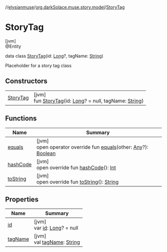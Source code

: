 //[elysianmuse](../../../index.md)/[org.darkSolace.muse.story.model](../index.md)/[StoryTag](index.md)

# StoryTag

[jvm]\
@Entity

data class [StoryTag](index.md)(id: [Long](https://kotlinlang.org/api/latest/jvm/stdlib/kotlin/-long/index.html)?, tagName: [String](https://kotlinlang.org/api/latest/jvm/stdlib/kotlin/-string/index.html))

Placeholder for a story tag class

## Constructors

| | |
|---|---|
| [StoryTag](-story-tag.md) | [jvm]<br>fun [StoryTag](-story-tag.md)(id: [Long](https://kotlinlang.org/api/latest/jvm/stdlib/kotlin/-long/index.html)? = null, tagName: [String](https://kotlinlang.org/api/latest/jvm/stdlib/kotlin/-string/index.html)) |

## Functions

| Name | Summary |
|---|---|
| [equals](equals.md) | [jvm]<br>open operator override fun [equals](equals.md)(other: [Any](https://kotlinlang.org/api/latest/jvm/stdlib/kotlin/-any/index.html)?): [Boolean](https://kotlinlang.org/api/latest/jvm/stdlib/kotlin/-boolean/index.html) |
| [hashCode](hash-code.md) | [jvm]<br>open override fun [hashCode](hash-code.md)(): [Int](https://kotlinlang.org/api/latest/jvm/stdlib/kotlin/-int/index.html) |
| [toString](to-string.md) | [jvm]<br>open override fun [toString](to-string.md)(): [String](https://kotlinlang.org/api/latest/jvm/stdlib/kotlin/-string/index.html) |

## Properties

| Name | Summary |
|---|---|
| [id](id.md) | [jvm]<br>var [id](id.md): [Long](https://kotlinlang.org/api/latest/jvm/stdlib/kotlin/-long/index.html)? = null |
| [tagName](tag-name.md) | [jvm]<br>val [tagName](tag-name.md): [String](https://kotlinlang.org/api/latest/jvm/stdlib/kotlin/-string/index.html) |
